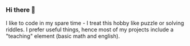 ### Hi there 👋

I like to code in my spare time - I treat this hobby like puzzle or solving riddles. I prefer useful things, hence most of my projects include a "teaching" element (basic math and english).

<!--
**Pdzoc/Pdzoc** is a ✨ _special_ ✨ repository because its `README.md` (this file) appears on your GitHub profile.

Here are some ideas to get you started:

- 🔭 I’m currently working on ...
- 🌱 I’m currently learning ...
- 👯 I’m looking to collaborate on ...
- 🤔 I’m looking for help with ...
- 💬 Ask me about ...
- 📫 How to reach me: ...
- 😄 Pronouns: ...
- ⚡ Fun fact: ...
-->
